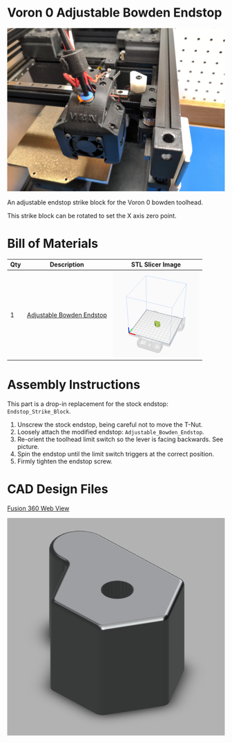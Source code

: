# Voron 0 Adjustable Bowden Endstop

![V0 3D Printer with LCD Mount](images/Main_Image.jpg)

An adjustable endstop strike block for the Voron 0 bowden toolhead.

This strike block can be rotated to set the X axis zero point.

# Bill of Materials

| Qty | Description                                                        | STL Slicer Image                                                   |
|-----|--------------------------------------------------------------------|--------------------------------------------------------------------|
| 1   | [Adjustable Bowden Endstop](STL/Adjustable_Bowden_Endstop.stl)     | ![Adjustable Bowden Endstop](images/Adjustable_Bowden_Endstop.png) |

# Assembly Instructions

This part is a drop-in replacement for the stock endstop: `Endstop_Strike_Block`.

1. Unscrew the stock endstop, being careful not to move the T-Nut.
2. Loosely attach the modified endstop: `Adjustable_Bowden_Endstop`.
3. Re-orient the toolhead limit switch so the lever is facing backwards. See picture.
4. Spin the endstop until the limit switch triggers at the correct position.
5. Firmly tighten the endstop screw.

# CAD Design Files

[Fusion 360 Web View](https://a360.co/3fExdho)

![Fusion 360 CAD Rendering](images/Fusion_360_Render.png)
